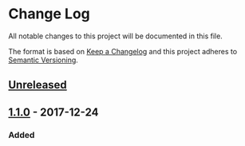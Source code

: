 # Change Log
All notable changes to this project will be documented in this file.

The format is based on [Keep a Changelog](http://keepachangelog.com/)
and this project adheres to [Semantic Versioning](http://semver.org/).

## [Unreleased][]

## [1.1.0][] - 2017-12-24
### Added


[Unreleased]: https://github.com/willmendesneto/generator-poi-boilerplate/compare/v1.1.0...HEAD
[1.1.0]: https://github.com/willmendesneto/generator-poi-boilerplate/tree/v1.1.0